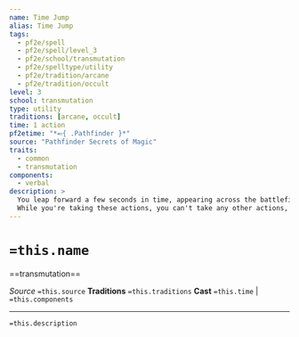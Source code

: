 ```yaml
---
name: Time Jump
alias: Time Jump
tags:
  - pf2e/spell
  - pf2e/spell/level_3
  - pf2e/school/transmutation
  - pf2e/spelltype/utility
  - pf2e/tradition/arcane
  - pf2e/tradition/occult
level: 3
school: transmutation
type: utility
traditions: [arcane, occult]
time: 1 action
pf2etime: "*⬻{ .Pathfinder }*"
source: "Pathfinder Secrets of Magic"
traits:
  - common
  - transmutation
components:
  - verbal
description: >
  You leap forward a few seconds in time, appearing across the battlefield in the blink of an eye. You gain 2 actions, each of which must be used to Leap, Stand, Step, or Stride. If you have an appropriate Speed, you can add Burrow, Climb, Fly, or Swim to this list. While you take these actions, time pauses. All other creatures are completely unaware of your actions, can't speak, and can't use any actions that would be triggered by your movement.
  While you're taking these actions, you can't take any other actions, including any that would be triggered by the move actions. Once the actions are complete, time starts again, and to onlookers, you seem to have suddenly teleported across the distance you traveled. Leaping forward through time is disorienting, so if you use time jump again within 1 minute of using the spell, you become [[Stupefied]] 4 for 1 minute.
---
```

# `=this.name`
==transmutation==

*Source* `=this.source`
**Traditions** `=this.traditions`
**Cast** `=this.time` | `=this.components`

***
`=this.description`